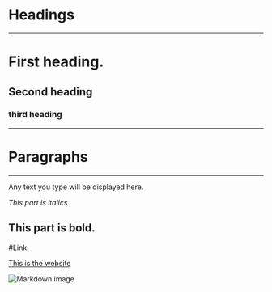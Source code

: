# Headings
---
# First heading.
## Second heading
### third heading

---
# Paragraphs
---
Any text you type will be displayed here.


*This part is italics*

**This part is bold**.
---

#Link:

[This is the website](https://pavandhy.ccbp.tech/)

![Markdown image](https://kirkstrobeck.github.io/whatismarkdown.com/img/markdown.png)
